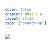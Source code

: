 ```yaml
---
cover: false
chapter: What's a
layout: slide
tags: ['branch-np']
---
```


<img class="no-stretch" src="assets/octicons/git-branch.png">